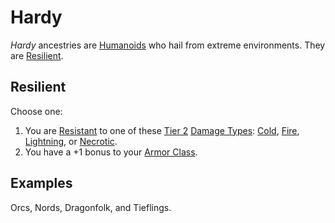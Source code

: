 # Hardy

*Hardy* ancestries are [Humanoids](../../../Resources%20for%20GMs/Creature%20Types/Humanoid.md) who hail from extreme environments. They are [Resilient](Hardy.md#Resilient).

## Resilient

Choose one:

 1. You are [Resistant](../../../Game%20Procedures/Conditions/Resistant.md) to one of these [Tier 2](../../../Game%20Procedures/Combat/Damage/Damage%20Tiers/Tier%202.md) [Damage Types](../../../Game%20Procedures/Combat/Damage/Damage%20Types/{Damage%20Types}.md): [Cold](../../../Game%20Procedures/Combat/Damage/Damage%20Types/Cold.md), [Fire](../../../Game%20Procedures/Combat/Damage/Damage%20Types/Fire.md), [Lightning](../../../Game%20Procedures/Combat/Damage/Damage%20Types/Lightning.md), or [Necrotic](../../../Game%20Procedures/Combat/Damage/Damage%20Types/Necrotic.md).
 2. You have a +1 bonus to your [Armor Class](../../Derived%20Statistics/Armor%20Class.md).

## Examples

Orcs, Nords, Dragonfolk, and Tieflings.
